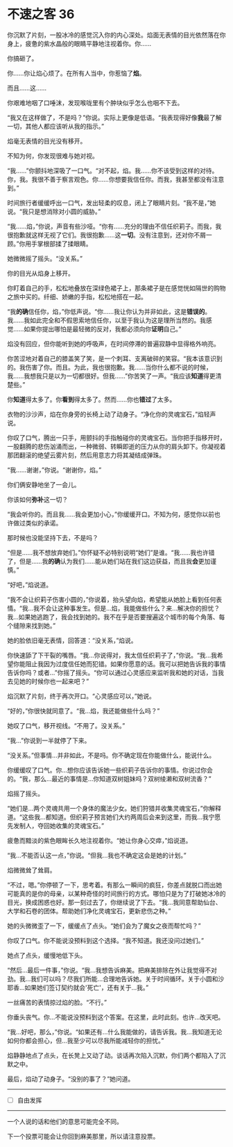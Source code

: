 # 不速之客 36

你沉默了片刻，一股冰冷的感觉沉入你的内心深处。焰面无表情的目光依然落在你身上，疲惫的紫水晶般的眼睛平静地注视着你。你……

你搞砸了。

你……你让焰心烦了。在所有人当中，你惹恼了**焰**。

而且……这……

你艰难地咽了口唾沫，发现喉咙里有个肿块似乎怎么也咽不下去。

“我又在这样做了，不是吗？”你说。实际上更像是低语。“我表现得好像**我**最了解一切，其他人都应该听从我的指示。”

焰毫无表情的目光没有移开。

不知为何，你发现很难与她对视。

“我……”你颤抖地深吸了一口气。“对不起，焰。我……你不该受到这样的对待。你，我。我很不善于察言观色。你……你想要我信任你。而我，我甚至都没有注意到。”

时间旅行者缓缓呼出一口气，发出轻柔的叹息，闭上了眼睛片刻。“我不是，”她说。“我只是想消除对小圆的威胁。”

“我……焰，”你说，声音有些沙哑。“你有……充分的理由不信任织莉子。而我，我很抱歉就这样无视了它们。我很抱歉……这**一切**。没有注意到，还对你不屑一顾。”你用手掌根部揉了揉眼睛。

她微微摇了摇头。“没关系。”

你的目光从焰身上移开。

你盯着自己的手，松松地叠放在深绿色裙子上，那条裙子是在感觉恍如隔世的购物之旅中买的。纤细、娇嫩的手指，松松地搭在一起。

“我**的确**信任你，焰，”你低声说。“你……我让你认为并非如此，这是**错误的**。我……我如此完全和不假思索地信任你，以至于我认为这是理所当然的。我感觉……如果你提出哪怕是最轻微的反对，我都必须向你**证明**自己。”

焰没有回应，但你能听到她的呼吸声，在时间停滞的普遍寂静中显得格外响亮。

你苦涩地对着自己的膝盖笑了笑，是一个刺耳、支离破碎的笑容。“我本该意识到的。我伤害了你。而且。为此，我也很抱歉。我……当你什么都不说的时候，我……我想我只是以为一切都很好。但我……”你苦笑了一声。“我应该**知道**得更清楚些。”

你**知道**得太多了。你**看到**得太多了。然而……你也**错过**了太多。

衣物的沙沙声，焰在你身旁的长椅上动了动身子。“净化你的灵魂宝石，”焰轻声说。

你叹了口气，腾出一只手，用颤抖的手指触碰你的灵魂宝石。当你把手指移开时，一股翻腾的悲伤汹涌而出，一种微弱、转瞬即逝的压力从你的肩头卸下。你凝视着那团翻滚的绝望云雾片刻，然后用意志力将其凝结成弹珠。

“我……谢谢，”你说。“谢谢你，焰。”

你们俩安静地坐了一会儿。

你该如何**弥补**这一切？

“我会听你的。而且我……我会更加小心，”你缓缓开口。不知为何，感觉你以前也许做过类似的承诺。

那时候也没能坚持下去，不是吗？

“但是……我不想放弃她们。”你怀疑不必特别说明“她们”是谁。“我……我也许错了，但是……我**的确**认为我们……能从她们站在我们这边获益，而且我**会**更加谨慎。”

“好吧，”焰说道。

“我不会让织莉子伤害小圆的，”你说着，抬头望向焰，希望能从她脸上看到任何表情。“我...我不会让这种事发生。但是...焰，我能做些什么？来...解决你的担忧？我...如果她逃跑了，我会找到她的。我不在乎是否要搜遍这个城市的每个角落、每个缝隙来找到她。”

她的脸依旧毫无表情，回答道：“没关系，”焰说。

你快速舔了下干裂的嘴唇。“我...你说得对，我太信任织莉子了，”你说。“我...我希望你能阻止我因为过度信任她而犯错。如果你愿意的话。我可以把她告诉我的事情告诉你吗？或者...”你摇了摇头。“你可以通过心灵感应来监听我和她的对话，当我去见她的时候你也一起来吧？”

焰沉默了片刻，终于再次开口。“心灵感应可以，”她说。

“好的，”你很快就同意了。“我...焰，我还能做些什么吗？”

她叹了口气，移开视线。“不用了。没关系。”

“我...”你说到一半就停了下来。

“没关系。”但事情...并非如此，不是吗。你不确定现在你能做什么，能说什么。

你缓缓叹了口气。你...想你应该告诉她一些织莉子告诉你的事情。你说过你会的。“我，那么...最近的事情是...你知道双树姐妹吗？双树绫濑和双树流香？”

焰摇了摇头。

“她们是...两个灵魂共用一个身体的魔法少女。她们狩猎并收集灵魂宝石，”你解释道。“这些我...都知道。但织莉子预言她们大约两周后会来到这里，而我...我宁愿先发制人，夺回她收集的灵魂宝石。”

疲惫而黯淡的紫色眼眸长久地注视着你。“她让你身心交瘁，”焰说道。

“我...不能否认这一点，”你说。“但我...我也不确定这会是她的计划。”

焰微微耸了耸肩。  

“不过，嗯。”你停顿了一下，思考着。有那么一瞬间的疯狂，你差点就脱口而出她可能真的是你的母亲，以某种奇怪的时间旅行的方式。哪怕只是为了打破她冰冷的目光，换成困惑也好。那一刻过去了，你继续说了下去。“我...我同意帮助仙台、大学和石卷的团体。帮助她们净化灵魂宝石，更新悲伤之种。”

她的头微微歪了一下，缓缓点了点头。“她们会为了魔女之夜而帮忙吗？”

你叹了口气。你不能说没预料到这个选择。“我不知道。我还没问过她们。”

她点了点头，缓慢地低下头。

“然后...最后一件事，”你说。“我...我想告诉麻美。把麻美排除在外让我觉得不对劲。我...我们可以吗？尽我们所能...合理地告诉她。关于时间循环。关于小圆和沙耶香...如果她们签订契约就会'死亡'，还有关于...我。”

一丝痛苦的表情掠过焰的脸。“不行。”

你垂头丧气。你...不能说没预料到这个答案。在这里，此时此刻。也许...改天吧。

“我...好吧，那么，”你说。“如果还有...什么我能做的，请告诉我。我...我知道无论如何你都会担心，但...我至少可以尽我所能减轻你的担忧。”

焰静静地点了点头，在长凳上又动了动。谈话再次陷入沉默，你们两个都陷入了沉默之中。

最后，焰动了动身子。“没别的事了？”她问道。

---

- [ ] 自由发挥

---

一个人说的话和他们的意思可能完全不同。

下一个投票可能会让你回到麻美那里，所以请注意投票。
